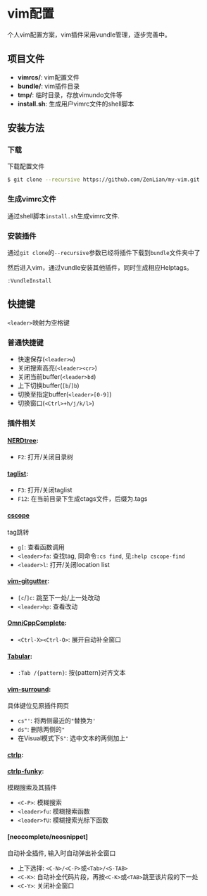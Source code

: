 # vim配置

个人vim配置方案，vim插件采用vundle管理，逐步完善中。

## 项目文件

- **vimrcs/**: vim配置文件
- **bundle/**: vim插件目录
- **tmp/**: 临时目录，存放vimundo文件等
- **install.sh**: 生成用户vimrc文件的shell脚本

## 安装方法

### 下载

下载配置文件

``` bash
$ git clone --recursive https://github.com/ZenLian/my-vim.git
```

### 生成vimrc文件

通过shell脚本`install.sh`生成vimrc文件.

### 安装插件

通过`git clone`的`--recursive`参数已经将插件下载到`bundle`文件夹中了

然后进入vim，通过vundle安装其他插件，同时生成相应Helptags。

```
:VundleInstall
```

## 快捷键

`<leader>`映射为空格键

### 普通快捷键

- 快速保存(`<leader>w`)
- 关闭搜索高亮(`<leader><cr>`)
- 关闭当前buffer(`<leader>bd`)
- 上下切换buffer(`[b`/`]b`)
- 切换至指定buffer(`<leader>[0-9]`)
- 切换窗口(`<Ctrl>+h/j/k/l>`)


### 插件相关

#### [NERDtree](https://github.com/scrooloose/nerdtree):

- `F2`: 打开/关闭目录树

#### [taglist](https://github.com/vim-scripts/taglist.vim):

- `F3`: 打开/关闭taglist
- `F12`: 在当前目录下生成ctags文件，后缀为.tags

#### [cscope](https://github.com/brookhong/cscope.vim.git)

tag跳转
- `g[`: 查看函数调用
- `<leader>fa`: 查找tag, 同命令`:cs find`, 见`:help cscope-find`
- `<leader>l`: 打开/关闭location list

#### [vim-gitgutter](https://github.com/airblade/vim-gitgutter.git):

- `[c`/`]c`: 跳至下一处/上一处改动
- `<leader>hp`: 查看改动

#### [OmniCppComplete](https://github.com/vim-scripts/OmniCppComplete.git):

- `<Ctrl-X><Ctrl-O>`: 展开自动补全窗口

#### [Tabular](https://github.com/godlygeek/tabular):

- `:Tab /{pattern}`: 按{pattern}对齐文本

#### [vim-surround](https://github.com/tpope/vim-surround):

具体键位见原插件网页
- `cs"'`: 将两侧最近的`"`替换为`'`
- `ds"`: 删除两侧的`"`
- 在Visual模式下`S"`: 选中文本的两侧加上`"`

#### [ctrlp](https://github.com/ctrlpvim/ctrlp.vim):
#### [ctrlp-funky](https://github.com/tacahiroy/ctrlp-funky):

模糊搜索及其插件
- `<C-P>`: 模糊搜索
- `<leader>fu`: 模糊搜索函数
- `<leader>fU`: 模糊搜索光标下函数

#### [neocomplete/neosnippet]

自动补全插件, 输入时自动弹出补全窗口

- 上下选择: `<C-N>/<C-P>`或`<Tab>/<S-TAB>`
- `<C-K>`: 自动补全代码片段，再按`<C-K>`或`<TAB>`跳至该片段的下一处
- `<C-Y>`: 关闭补全窗口
